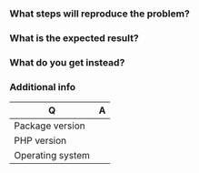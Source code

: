 <!--
Please use this issue tracker for bugs and feature requests only. In case you need support please use one of
Yii communities listed at https://github.com/yiisoft/yii2/wiki/communities
-->

### What steps will reproduce the problem?

### What is the expected result?

### What do you get instead?


### Additional info

| Q                | A
| ---------------- | ---
| Package version  | 
| PHP version      | 
| Operating system |

